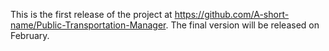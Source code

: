 This is the first release of the project at https://github.com/A-short-name/Public-Transportation-Manager. The final version will be released on February.